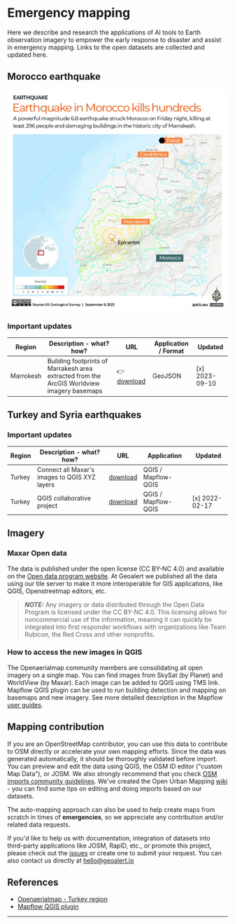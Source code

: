 # Emergency mapping

Here we describe and research the applications of AI tools to Earth observation imagery to empower the early response to disaster and assist in emergency mapping. Links to the open datasets are collected and updated here.

## Morocco earthquake ##

![**USGS map - Morocco earthquake**](images/morocco_eq.jpeg)

### Important updates ###

| Region | Description - what? how? | URL | Application / Format| Updated |
|-------------|------------|----------|----------|-------------|
| Marrokesh | Building footprints of Marrakesh area extracted from the ArcGIS Worldview imagery basemaps | 👉 [download](https://filebrowser.mapflow.ai/s/6o2ZssFy7CrrAS5) | GeoJSON | [x] 2023-09-10 |


## Turkey and Syria earthquakes ##

### Important updates ###

| Region | Description - what? how? | URL | Application | Updated |
|-------------|------------|----------|----------|-------------|
| Turkey | Connect all Maxar's images to QGIS XYZ layers | [download](Turkey/XYZ_links_Opendata_Maxar_Turkey.xml) | QGIS / Mapflow-QGIS | |
| Turkey | QGIS collaborative project | [download](Turkey/project-qgis.xml) | QGIS / Mapflow-QGIS | [x] 2022-02-17 |


## Imagery ##

### Maxar Open data ###

The data is published under the open license (CC BY-NC 4.0) and available on the [Open data program website](https://www.maxar.com/open-data/turkey-earthquake-2023).
At Geoalert we published all the data using our tile server to make it more interoperable for GIS applications, like QGIS, Openstreetmap editors, etc. 

> **_NOTE:_** Any imagery or data distributed through the Open Data Program is licensed under the CC BY-NC 4.0. This licensing allows for noncommercial use of the information, meaning it can quickly be integrated into first responder workflows with organizations like Team Rubicon, the Red Cross and other nonprofits.


### How to access the new images in QGIS ###

The Openaerialmap community members are consolidating all open imagery on a single map. You can find images from SkySat (by Planet) and WorldView (by Maxar).
Each image can be added to QGIS using TMS link.
Mapflow QGIS plugin can be used to run building detection and mapping on basemaps and new imagery. See more detailed description in the Mapflow [user guides](https://docs.mapflow.ai/userguides/howto.html#use-openaerialmap-as-an-imagery-publication-tool).


## Mapping contribution

If you are an OpenStreetMap contributor, you can use this data to contribute to OSM directly or accelerate your own mapping efforts. Since the data was generated automatically, it should be thoroughly validated before import. You can preview and edit the data using QGIS, the OSM ID editor ("custom Map Data"), or JOSM. We also strongly recommend that you check [OSM imports community guidelines](https://wiki.openstreetmap.org/wiki/Import/Guidelines).
We've created the Open Urban Mapping [wiki](https://wiki.openstreetmap.org/wiki/Geoalert_Open_Urban_Mapping) - you can find some tips on editing and doing imports based on our datasets.

The auto-mapping approach can also be used to help create maps from scratch in times of **emergencies**, so we appreciate any contribution and/or related data requests.

If you'd like to help us with documentation, integration of datasets into third-party applications like JOSM, RapID, etc., or promote this project, please check out the [issues](https://github.com/Geoalert/urban-mapping/issues) or create one to submit your request. You can also contact us directly at [hello@geoalert.io](mailto:hello@geoalert.io)

## References

* [Openaerialmap - Turkey region](https://map.openaerialmap.org/#/36.80351257324219,37.14991863100135,10?_k=ggl1wi)
* [Mapflow QGIS plugin](https://github.com/Geoalert/mapflow-qgis)
---------------------------